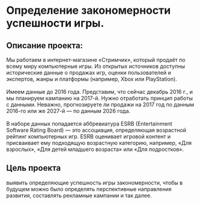 # Определение закономерности успешности игры.
## Описание проекта:
Мы работаем в интернет-магазине «Стримчик», который продаёт по всему миру компьютерные игры. Из открытых источников доступны исторические данные о продажах игр, оценки пользователей и экспертов, жанры и платформы (например, Xbox или PlayStation).<br>
<br>
Имеем данные до 2016 года. Представим, что сейчас декабрь 2016 г., и мы планируем кампанию на 2017-й. Нужно отработать принцип работы с данными. Неважно, прогнозируете ли продажи на 2017 год по данным 2016-го или же 2027-й — по данным 2026 года.<br>
<br>
В наборе данных попадается аббревиатура ESRB (Entertainment Software Rating Board) — это ассоциация, определяющая возрастной рейтинг компьютерных игр. ESRB оценивает игровой контент и присваивает ему подходящую возрастную категорию, например, «Для взрослых», «Для детей младшего возраста» или «Для подростков».
## Цель проекта
выявить определяющие успешность игры закономерности, чтобы в будущем можно было определять перспективные направления развития, составлять рекламные кампании и так далее.
